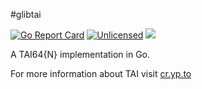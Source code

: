 #glibtai

[![Go Report Card](https://goreportcard.com/badge/github.com/karasz/glibtai)](https://goreportcard.com/report/github.com/karasz/glibtai)
[![Unlicensed](https://img.shields.io/badge/license-Unlicense-blue.svg)](https://github.com/karasz/gnocco/blob/master/UNLICENSE)
[![](https://godoc.org/github.com/karasz/glibtai?status.svg)](http://godoc.org/github.com/karasz/glibtai)

A TAI64{N} implementation in Go.

For more information about TAI visit [cr.yp.to](https://cr.yp.to/libtai/tai64.html)

